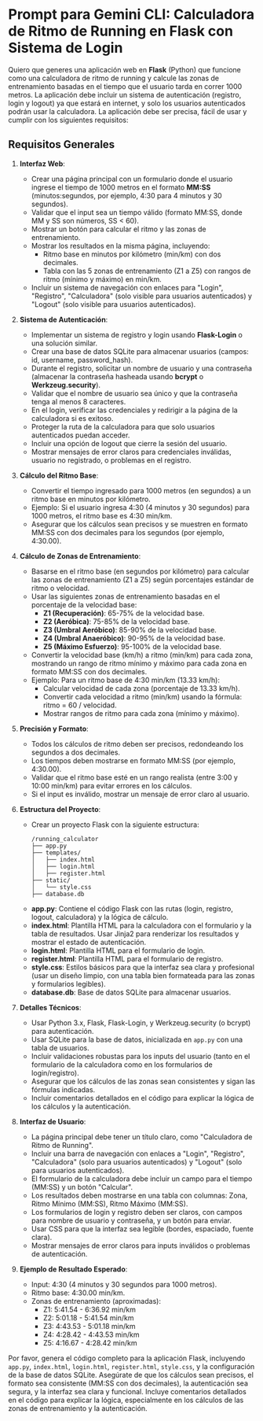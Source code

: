 # Prompt para Gemini CLI: Calculadora de Ritmo de Running en Flask con Sistema de Login

Quiero que generes una aplicación web en **Flask** (Python) que funcione como una calculadora de ritmo de running y calcule las zonas de entrenamiento basadas en el tiempo que el usuario tarda en correr 1000 metros. La aplicación debe incluir un sistema de autenticación (registro, login y logout) ya que estará en internet, y solo los usuarios autenticados podrán usar la calculadora. La aplicación debe ser precisa, fácil de usar y cumplir con los siguientes requisitos:

## Requisitos Generales
1. **Interfaz Web**:
   - Crear una página principal con un formulario donde el usuario ingrese el tiempo de 1000 metros en el formato **MM:SS** (minutos:segundos, por ejemplo, 4:30 para 4 minutos y 30 segundos).
   - Validar que el input sea un tiempo válido (formato MM:SS, donde MM y SS son números, SS < 60).
   - Mostrar un botón para calcular el ritmo y las zonas de entrenamiento.
   - Mostrar los resultados en la misma página, incluyendo:
     - Ritmo base en minutos por kilómetro (min/km) con dos decimales.
     - Tabla con las 5 zonas de entrenamiento (Z1 a Z5) con rangos de ritmo (mínimo y máximo) en min/km.
   - Incluir un sistema de navegación con enlaces para "Login", "Registro", "Calculadora" (solo visible para usuarios autenticados) y "Logout" (solo visible para usuarios autenticados).

2. **Sistema de Autenticación**:
   - Implementar un sistema de registro y login usando **Flask-Login** o una solución similar.
   - Crear una base de datos SQLite para almacenar usuarios (campos: id, username, password_hash).
   - Durante el registro, solicitar un nombre de usuario y una contraseña (almacenar la contraseña hasheada usando **bcrypt** o **Werkzeug.security**).
   - Validar que el nombre de usuario sea único y que la contraseña tenga al menos 8 caracteres.
   - En el login, verificar las credenciales y redirigir a la página de la calculadora si es exitoso.
   - Proteger la ruta de la calculadora para que solo usuarios autenticados puedan acceder.
   - Incluir una opción de logout que cierre la sesión del usuario.
   - Mostrar mensajes de error claros para credenciales inválidas, usuario no registrado, o problemas en el registro.

3. **Cálculo del Ritmo Base**:
   - Convertir el tiempo ingresado para 1000 metros (en segundos) a un ritmo base en minutos por kilómetro.
   - Ejemplo: Si el usuario ingresa 4:30 (4 minutos y 30 segundos) para 1000 metros, el ritmo base es 4:30 min/km.
   - Asegurar que los cálculos sean precisos y se muestren en formato MM:SS con dos decimales para los segundos (por ejemplo, 4:30.00).

4. **Cálculo de Zonas de Entrenamiento**:
   - Basarse en el ritmo base (en segundos por kilómetro) para calcular las zonas de entrenamiento (Z1 a Z5) según porcentajes estándar de ritmo o velocidad.
   - Usar las siguientes zonas de entrenamiento basadas en el porcentaje de la velocidad base:
     - **Z1 (Recuperación)**: 65-75% de la velocidad base.
     - **Z2 (Aeróbica)**: 75-85% de la velocidad base.
     - **Z3 (Umbral Aeróbico)**: 85-90% de la velocidad base.
     - **Z4 (Umbral Anaeróbico)**: 90-95% de la velocidad base.
     - **Z5 (Máximo Esfuerzo)**: 95-100% de la velocidad base.
   - Convertir la velocidad base (km/h) a ritmo (min/km) para cada zona, mostrando un rango de ritmo mínimo y máximo para cada zona en formato MM:SS con dos decimales.
   - Ejemplo: Para un ritmo base de 4:30 min/km (13.33 km/h):
     - Calcular velocidad de cada zona (porcentaje de 13.33 km/h).
     - Convertir cada velocidad a ritmo (min/km) usando la fórmula: ritmo = 60 / velocidad.
     - Mostrar rangos de ritmo para cada zona (mínimo y máximo).

5. **Precisión y Formato**:
   - Todos los cálculos de ritmo deben ser precisos, redondeando los segundos a dos decimales.
   - Los tiempos deben mostrarse en formato MM:SS (por ejemplo, 4:30.00).
   - Validar que el ritmo base esté en un rango realista (entre 3:00 y 10:00 min/km) para evitar errores en los cálculos.
   - Si el input es inválido, mostrar un mensaje de error claro al usuario.

6. **Estructura del Proyecto**:
   - Crear un proyecto Flask con la siguiente estructura:
     ```
     /running_calculator
     ├── app.py
     ├── templates/
     │   ├── index.html
     │   ├── login.html
     │   ├── register.html
     ├── static/
     │   └── style.css
     ├── database.db
     ```
   - **app.py**: Contiene el código Flask con las rutas (login, registro, logout, calculadora) y la lógica de cálculo.
   - **index.html**: Plantilla HTML para la calculadora con el formulario y la tabla de resultados. Usar Jinja2 para renderizar los resultados y mostrar el estado de autenticación.
   - **login.html**: Plantilla HTML para el formulario de login.
   - **register.html**: Plantilla HTML para el formulario de registro.
   - **style.css**: Estilos básicos para que la interfaz sea clara y profesional (usar un diseño limpio, con una tabla bien formateada para las zonas y formularios legibles).
   - **database.db**: Base de datos SQLite para almacenar usuarios.

7. **Detalles Técnicos**:
   - Usar Python 3.x, Flask, Flask-Login, y Werkzeug.security (o bcrypt) para autenticación.
   - Usar SQLite para la base de datos, inicializada en `app.py` con una tabla de usuarios.
   - Incluir validaciones robustas para los inputs del usuario (tanto en el formulario de la calculadora como en los formularios de login/registro).
   - Asegurar que los cálculos de las zonas sean consistentes y sigan las fórmulas indicadas.
   - Incluir comentarios detallados en el código para explicar la lógica de los cálculos y la autenticación.

8. **Interfaz de Usuario**:
   - La página principal debe tener un título claro, como "Calculadora de Ritmo de Running".
   - Incluir una barra de navegación con enlaces a "Login", "Registro", "Calculadora" (solo para usuarios autenticados) y "Logout" (solo para usuarios autenticados).
   - El formulario de la calculadora debe incluir un campo para el tiempo (MM:SS) y un botón "Calcular".
   - Los resultados deben mostrarse en una tabla con columnas: Zona, Ritmo Mínimo (MM:SS), Ritmo Máximo (MM:SS).
   - Los formularios de login y registro deben ser claros, con campos para nombre de usuario y contraseña, y un botón para enviar.
   - Usar CSS para que la interfaz sea legible (bordes, espaciado, fuente clara).
   - Mostrar mensajes de error claros para inputs inválidos o problemas de autenticación.

9. **Ejemplo de Resultado Esperado**:
   - Input: 4:30 (4 minutos y 30 segundos para 1000 metros).
   - Ritmo base: 4:30.00 min/km.
   - Zonas de entrenamiento (aproximadas):
     - Z1: 5:41.54 - 6:36.92 min/km
     - Z2: 5:01.18 - 5:41.54 min/km
     - Z3: 4:43.53 - 5:01.18 min/km
     - Z4: 4:28.42 - 4:43.53 min/km
     - Z5: 4:16.67 - 4:28.42 min/km

Por favor, genera el código completo para la aplicación Flask, incluyendo `app.py`, `index.html`, `login.html`, `register.html`, `style.css`, y la configuración de la base de datos SQLite. Asegúrate de que los cálculos sean precisos, el formato sea consistente (MM:SS con dos decimales), la autenticación sea segura, y la interfaz sea clara y funcional. Incluye comentarios detallados en el código para explicar la lógica, especialmente en los cálculos de las zonas de entrenamiento y la autenticación.